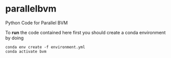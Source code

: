 # parallelbvm
Python Code for Parallel BVM

To **run** the code contained here first you should create a conda environment
by doing
```
conda env create -f environment.yml
conda activate bvm
```
